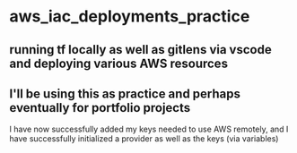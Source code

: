 # aws_iac_deployments_practice
running tf locally as well as gitlens via vscode and deploying various AWS resources
-
I'll be using this as practice and perhaps eventually for portfolio projects
-
I have now successfully added my keys needed to use AWS remotely, and I have successfully initialized a provider as well as the keys (via variables)